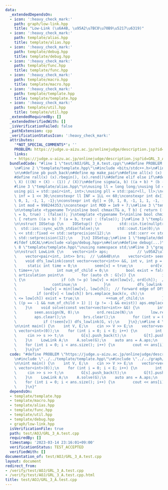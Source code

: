 ```yaml
---
data:
  _extendedDependsOn:
  - icon: ':heavy_check_mark:'
    path: graph/low-link.hpp
    title: "Low-Link (\u6A4B, \u95A2\u7BC0\u70B9\u5217\u6319)"
  - icon: ':heavy_check_mark:'
    path: template/alias.hpp
    title: template/alias.hpp
  - icon: ':heavy_check_mark:'
    path: template/debug.hpp
    title: template/debug.hpp
  - icon: ':heavy_check_mark:'
    path: template/func.hpp
    title: template/func.hpp
  - icon: ':heavy_check_mark:'
    path: template/macro.hpp
    title: template/macro.hpp
  - icon: ':heavy_check_mark:'
    path: template/template.hpp
    title: template/template.hpp
  - icon: ':heavy_check_mark:'
    path: template/util.hpp
    title: template/util.hpp
  _extendedRequiredBy: []
  _extendedVerifiedWith: []
  _isVerificationFailed: false
  _pathExtension: cpp
  _verificationStatusIcon: ':heavy_check_mark:'
  attributes:
    '*NOT_SPECIAL_COMMENTS*': ''
    PROBLEM: https://judge.u-aizu.ac.jp/onlinejudge/description.jsp?id=GRL_3_A
    links:
    - https://judge.u-aizu.ac.jp/onlinejudge/description.jsp?id=GRL_3_A
  bundledCode: "#line 1 \"test/AOJ/GRL_3_A.test.cpp\"\n#define PROBLEM \"https://judge.u-aizu.ac.jp/onlinejudge/description.jsp?id=GRL_3_A\"\
    \n#line 2 \"template/template.hpp\"\n#include <bits/stdc++.h>\n#line 3 \"template/macro.hpp\"\
    \n\n#define pb push_back\n#define mp make_pair\n#define all(x) (x).begin(), (x).end()\n\
    #define rall(x) (x).rbegin(), (x).rend()\n#define elif else if\n#define updiv(N,\
    \ X) (((N) + (X) - (1)) / (X))\n#define sigma(a, b) ((a + b) * (b - a + 1) / 2)\n\
    #line 3 \"template/alias.hpp\"\n\nusing ll = long long;\nusing ld = long double;\n\
    using pii = std::pair<int, int>;\nusing pll = std::pair<ll, ll>;\nconstexpr int\
    \ inf = 1 << 30;\nconstexpr ll INF = 1LL << 60;\nconstexpr int dx[] = {1, 0, -1,\
    \ 0, 1, -1, 1, -1};\nconstexpr int dy[] = {0, 1, 0, -1, 1, 1, -1, -1};\nconstexpr\
    \ int mod = 998244353;\nconstexpr int MOD = 1e9 + 7;\n#line 3 \"template/func.hpp\"\
    \n\ntemplate <typename T>\ninline bool chmax(T& a, T b) { return ((a < b) ? (a\
    \ = b, true) : (false)); }\ntemplate <typename T>\ninline bool chmin(T& a, T b)\
    \ { return ((a > b) ? (a = b, true) : (false)); }\n#line 3 \"template/util.hpp\"\
    \n\nstruct IOSetup {\n    IOSetup() {\n        std::cin.tie(nullptr);\n      \
    \  std::ios::sync_with_stdio(false);\n        std::cout.tie(0);\n        std::cout\
    \ << std::fixed << std::setprecision(12);\n        std::cerr << std::fixed <<\
    \ std::setprecision(12);\n    }\n} IOSetup;\n#line 1 \"template/debug.hpp\"\n\
    #ifdef LOCAL\n#include <algo/debug.hpp>\n#else\n#define debug(...)\n#endif\n#line\
    \ 8 \"template/template.hpp\"\nusing namespace std;\n#line 3 \"graph/low-link.hpp\"\
    \n\nstruct LowLink {\n    vector<int> aps;             // \u95A2\u7BC0\u70B9\n\
    \    vector<pair<int, int>> brs;  // \u6A4B\n\n    vector<int> seen, ord, low;\n\
    \    void dfs_lowlink(const vector<vector<int>> &G, int v, int p = -1) {\n   \
    \     static int time = 0;\n        seen[v] = true;\n        ord[v] = low[v] =\
    \ time++;\n        int num_of_child = 0;\n        bool exist = false;  // for\
    \ articulation point\n        for (auto ch : G[v]) {\n            if (seen[ch])\
    \ {\n                if (ch != p) low[v] = min(low[v], ord[ch]);  // back edge\n\
    \                continue;\n            }\n            dfs_lowlink(G, ch, v);\n\
    \            low[v] = min(low[v], low[ch]);  // forward edge of DFS-tree\n   \
    \         if (ord[v] < low[ch]) brs.emplace_back(v, ch);\n            if (ord[v]\
    \ <= low[ch]) exist = true;\n            ++num_of_child;\n        }\n        if\
    \ ((p == -1 && num_of_child > 1) || (p != -1 && exist)) aps.emplace_back(v);\n\
    \    }\n    void solve(const vector<vector<int>> &G) {\n        int N = (int)G.size();\n\
    \        seen.assign(N, 0);\n        ord.resize(N);\n        low.resize(N);\n\
    \        aps.clear();\n        brs.clear();\n        for (int v = 0; v < N; ++v)\n\
    \            if (!seen[v]) dfs_lowlink(G, v);\n    }\n};\n#line 4 \"test/AOJ/GRL_3_A.test.cpp\"\
    \n\nint main() {\n    int V, E;\n    cin >> V >> E;\n    vector<vector<int>> G(V,\
    \ vector<int>(0));\n    for (int i = 0; i < E; i++) {\n        int s, t;\n   \
    \     cin >> s >> t;\n        G[s].push_back(t);\n        G[t].push_back(s);\n\
    \    }\n    LowLink A;\n    A.solve(G);\n    auto ans = A.aps;\n    sort(all(ans));\n\
    \    for (int i = 0; i < ans.size(); i++) {\n        cout << ans[i] << endl;\n\
    \    }\n}\n"
  code: "#define PROBLEM \"https://judge.u-aizu.ac.jp/onlinejudge/description.jsp?id=GRL_3_A\"\
    \n#include \"../../template/template.hpp\"\n#include \"../../graph/low-link.hpp\"\
    \n\nint main() {\n    int V, E;\n    cin >> V >> E;\n    vector<vector<int>> G(V,\
    \ vector<int>(0));\n    for (int i = 0; i < E; i++) {\n        int s, t;\n   \
    \     cin >> s >> t;\n        G[s].push_back(t);\n        G[t].push_back(s);\n\
    \    }\n    LowLink A;\n    A.solve(G);\n    auto ans = A.aps;\n    sort(all(ans));\n\
    \    for (int i = 0; i < ans.size(); i++) {\n        cout << ans[i] << endl;\n\
    \    }\n}"
  dependsOn:
  - template/template.hpp
  - template/macro.hpp
  - template/alias.hpp
  - template/func.hpp
  - template/util.hpp
  - template/debug.hpp
  - graph/low-link.hpp
  isVerificationFile: true
  path: test/AOJ/GRL_3_A.test.cpp
  requiredBy: []
  timestamp: '2023-03-14 23:16:01+09:00'
  verificationStatus: TEST_ACCEPTED
  verifiedWith: []
documentation_of: test/AOJ/GRL_3_A.test.cpp
layout: document
redirect_from:
- /verify/test/AOJ/GRL_3_A.test.cpp
- /verify/test/AOJ/GRL_3_A.test.cpp.html
title: test/AOJ/GRL_3_A.test.cpp
---
```

